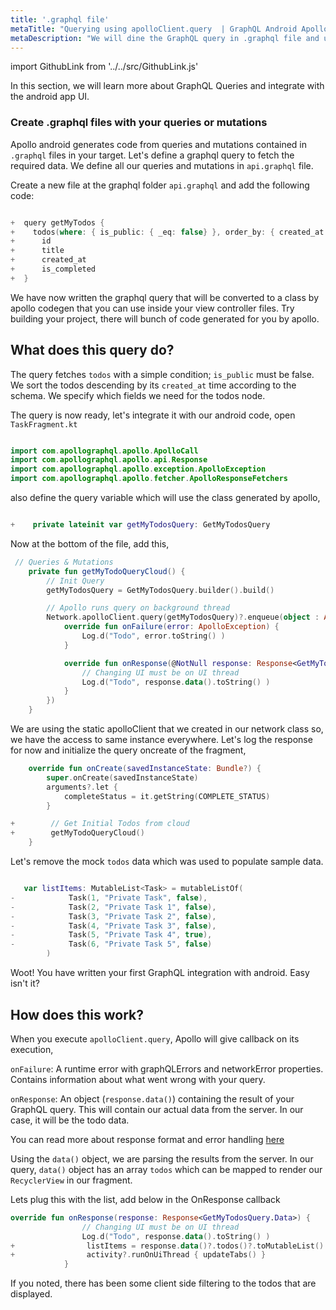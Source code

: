 ```yaml
---
title: '.graphql file'
metaTitle: "Querying using apolloClient.query  | GraphQL Android Apollo Tutorial"
metaDescription: "We will dine the GraphQL query in .graphql file and use the apolloClient.query from android apollo. It will give a callback with onResponse to handle data state"
---
```


import GithubLink from '../../src/GithubLink.js'

In this section, we will learn more about GraphQL Queries and integrate with the android app UI.

### Create .graphql files with your queries or mutations

Apollo android generates code from queries and mutations contained in `.graphql` files in your target. Let's define a graphql query to fetch the required data. We define all our queries and mutations in `api.graphql` file.

Create a new file at the graphql folder `api.graphql` and add the following code:

<GithubLink link="https://github.com/hasura/learn-graphql/blob/master/tutorials/mobile/android-apollo/app-final/app/src/main/graphql/com/hasura/todo/api.graphql" text="api.graphql" />

```swift

+  query getMyTodos {
+    todos(where: { is_public: { _eq: false} }, order_by: { created_at: desc }) {
+      id
+      title
+      created_at
+      is_completed
+  }
```

We have now written the graphql query that will be converted to a class by apollo codegen that you can use inside your view controller files. Try building your project, there will bunch of code generated for you by apollo.

## What does this query do?

The query fetches `todos` with a simple condition; `is_public` must be false. We sort the todos descending by its `created_at` time according to the schema. We specify which fields we need for the todos node.

The query is now ready, let's integrate it with our android code, open `TaskFragment.kt`

```kotlin

import com.apollographql.apollo.ApolloCall
import com.apollographql.apollo.api.Response
import com.apollographql.apollo.exception.ApolloException
import com.apollographql.apollo.fetcher.ApolloResponseFetchers

```

also define the query variable which will use the class generated by apollo,

```kotlin

+    private lateinit var getMyTodosQuery: GetMyTodosQuery

```

Now at the bottom of the file, add this,

```kotlin
 // Queries & Mutations
    private fun getMyTodoQueryCloud() {
        // Init Query
        getMyTodosQuery = GetMyTodosQuery.builder().build()

        // Apollo runs query on background thread
        Network.apolloClient.query(getMyTodosQuery)?.enqueue(object : ApolloCall.Callback<GetMyTodosQuery.Data>() {
            override fun onFailure(error: ApolloException) {
                Log.d("Todo", error.toString() )
            }

            override fun onResponse(@NotNull response: Response<GetMyTodosQuery.Data>) {
                // Changing UI must be on UI thread
                Log.d("Todo", response.data().toString() )
            }
        })
    }
```

We are using the static apolloClient that we created in our network class so, we have the access to same instance everywhere. Let's log the response for now and initialize the query oncreate of the fragment,

```kotlin
    override fun onCreate(savedInstanceState: Bundle?) {
        super.onCreate(savedInstanceState)
        arguments?.let {
            completeStatus = it.getString(COMPLETE_STATUS)
        }

+        // Get Initial Todos from cloud
+        getMyTodoQueryCloud()
    }
```

Let's remove the mock `todos` data which was used to populate sample data.

```kotlin

   var listItems: MutableList<Task> = mutableListOf(
-            Task(1, "Private Task", false),
-            Task(2, "Private Task 1", false),
-            Task(3, "Private Task 2", false),
-            Task(4, "Private Task 3", false),
-            Task(5, "Private Task 4", true),
-            Task(6, "Private Task 5", false)
        )


```

Woot! You have written your first GraphQL integration with android. Easy isn't it?

## How does this work?

When you execute `apolloClient.query`, Apollo will give callback on its execution,

`onFailure`: A runtime error with graphQLErrors and networkError properties. Contains information about what went wrong with your query.

`onResponse`: An object (`response.data()`) containing the result of your GraphQL query. This will contain our actual data from the server. In our case, it will be the todo data.

You can read more about response format and error handling [here](https://graphql.github.io/graphql-spec/)

Using the `data()` object, we are parsing the results from the server. In our query, `data()` object has an array `todos` which can be mapped to render our `RecyclerView` in our fragment.

Lets plug this with the list, add below in the OnResponse callback

```kotlin
override fun onResponse(response: Response<GetMyTodosQuery.Data>) {
                // Changing UI must be on UI thread
                Log.d("Todo", response.data().toString() )
+                listItems = response.data()?.todos()?.toMutableList()
+                activity?.runOnUiThread { updateTabs() }
            }
```

If you noted, there has been some client side filtering to the todos that are displayed.
